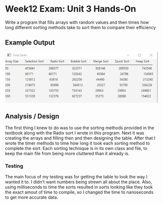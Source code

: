 # Week12 Exam: Unit 3 Hands-On

Write a program that fills arrays with random values and then times how long different sorting methods take to sort them to compare their efficiency

## Example Output

![Sample Output](README.JPG)

## Analysis / Design

The first thing I knew to do was to use the sorting methods provided in the textbook along with the Radix sort I wrote in this program. Next it was creating the arrays and filling then and then designing the table. After that I wrote the timer methods to time how long it took each sorting method to complete the sort. Each sorting technique is in its own class and file, to keep the main file from being more cluttered than it already is.

### Testing

The main focus of my testing was for getting the table to look the way I wanted it to. I didn't want numbers being strewn all about the place. Also, using milliseconds to time the sorts resulted in sorts looking like they took the exact amout of time to compile, so I changed the time to nanoseconds to get more accurate data.
